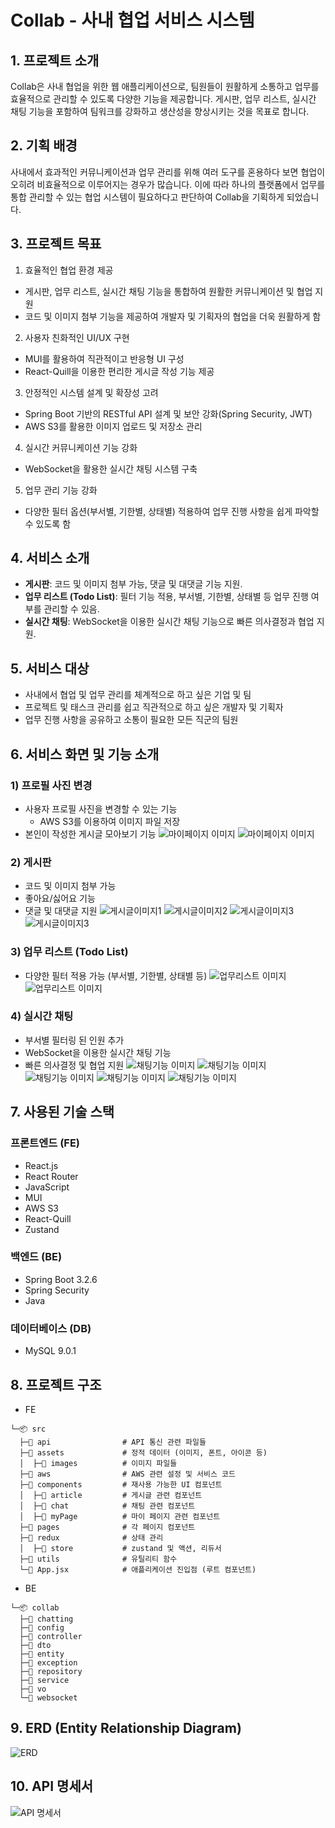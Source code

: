 # Collab - 사내 협업 서비스 시스템

## 1. 프로젝트 소개
Collab은 사내 협업을 위한 웹 애플리케이션으로, 팀원들이 원활하게 소통하고 업무를 효율적으로 관리할 수 있도록 다양한 기능을 제공합니다. 게시판, 업무 리스트, 실시간 채팅 기능을 포함하여 팀워크를 강화하고 생산성을 향상시키는 것을 목표로 합니다.

## 2. 기획 배경
사내에서 효과적인 커뮤니케이션과 업무 관리를 위해 여러 도구를 혼용하다 보면 협업이 오히려 비효율적으로 이루어지는 경우가 많습니다. 이에 따라 하나의 플랫폼에서 업무를 통합 관리할 수 있는 협업 시스템이 필요하다고 판단하여 Collab을 기획하게 되었습니다.

## 3. 프로젝트 목표
1. 효율적인 협업 환경 제공
- 게시판, 업무 리스트, 실시간 채팅 기능을 통합하여 원활한 커뮤니케이션 및 협업 지원
- 코드 및 이미지 첨부 기능을 제공하여 개발자 및 기획자의 협업을 더욱 원활하게 함

2. 사용자 친화적인 UI/UX 구현
- MUI를 활용하여 직관적이고 반응형 UI 구성
- React-Quill을 이용한 편리한 게시글 작성 기능 제공

3. 안정적인 시스템 설계 및 확장성 고려
- Spring Boot 기반의 RESTful API 설계 및 보안 강화(Spring Security, JWT)
- AWS S3를 활용한 이미지 업로드 및 저장소 관리

4. 실시간 커뮤니케이션 기능 강화
- WebSocket을 활용한 실시간 채팅 시스템 구축

5. 업무 관리 기능 강화
- 다양한 필터 옵션(부서별, 기한별, 상태별) 적용하여 업무 진행 사항을 쉽게 파악할 수 있도록 함

## 4. 서비스 소개
- **게시판**: 코드 및 이미지 첨부 가능, 댓글 및 대댓글 기능 지원.
- **업무 리스트 (Todo List)**: 필터 기능 적용, 부서별, 기한별, 상태별 등 업무 진행 여부를 관리할 수 있음.
- **실시간 채팅**: WebSocket을 이용한 실시간 채팅 기능으로 빠른 의사결정과 협업 지원.

## 5. 서비스 대상
- 사내에서 협업 및 업무 관리를 체계적으로 하고 싶은 기업 및 팀
- 프로젝트 및 태스크 관리를 쉽고 직관적으로 하고 싶은 개발자 및 기획자
- 업무 진행 사항을 공유하고 소통이 필요한 모든 직군의 팀원

## 6. 서비스 화면 및 기능 소개
### 1) 프로필 사진 변경
- 사용자 프로필 사진을 변경할 수 있는 기능
    - AWS S3를 이용하여 이미지 파일 저장
- 본인이 작성한 게시글 모아보기 기능
![마이페이지 이미지](src/assets/images/myPage1.png)
![마이페이지 이미지](src/assets/images/myPage2.png)


### 2) 게시판
- 코드 및 이미지 첨부 가능
- 좋아요/싫어요 기능
- 댓글 및 대댓글 지원
![게시글이미지1](src/assets/images/article1.png)
![게시글이미지2](src/assets/images/article2.png)
![게시글이미지3](src/assets/images/article3.png)
![게시글이미지3](src/assets/images/article4.png)

### 3) 업무 리스트 (Todo List)
- 다양한 필터 적용 가능 (부서별, 기한별, 상태별 등)
![업무리스트 이미지](src/assets/images/todo1.png)
![업무리스트 이미지](src/assets/images/todo2.png)


### 4) 실시간 채팅
- 부서별 필터링 된 인원 추가
- WebSocket을 이용한 실시간 채팅 기능
- 빠른 의사결정 및 협업 지원
![채팅기능 이미지](src/assets/images/chatting1.png)
![채팅기능 이미지](src/assets/images/chatting2.png)
![채팅기능 이미지](src/assets/images/chatting3.png)
![채팅기능 이미지](src/assets/images/chatting4.png)
![채팅기능 이미지](src/assets/images/chatting5.png)


## 7. 사용된 기술 스택

### 프론트엔드 (FE)
- React.js
- React Router
- JavaScript
- MUI
- AWS S3
- React-Quill
- Zustand

### 백엔드 (BE)
- Spring Boot 3.2.6
- Spring Security
- Java

### 데이터베이스 (DB)
- MySQL 9.0.1

## 8. 프로젝트 구조
- FE
```
└─📦 src
  ├─📂 api                # API 통신 관련 파일들
  ├─📂 assets             # 정적 데이터 (이미지, 폰트, 아이콘 등)
  │  ├─📂 images          # 이미지 파일들
  ├─📂 aws                # AWS 관련 설정 및 서비스 코드
  ├─📂 components         # 재사용 가능한 UI 컴포넌트
  │  ├─📂 article         # 게시글 관련 컴포넌트
  │  ├─📂 chat            # 채팅 관련 컴포넌트
  │  ├─📂 myPage          # 마이 페이지 관련 컴포넌트
  ├─📂 pages              # 각 페이지 컴포넌트
  ├─📂 redux              # 상태 관리
  │  ├─📂 store           # zustand 및 액션, 리듀서
  ├─📂 utils              # 유틸리티 함수
  └─📜 App.jsx            # 애플리케이션 진입점 (루트 컴포넌트)

```
- BE
```
└─📦 collab
  ├─📂 chatting
  ├─📂 config
  ├─📂 controller
  ├─📂 dto
  ├─📂 entity
  ├─📂 exception
  ├─📂 repository
  ├─📂 service
  ├─📂 vo
  └─📂 websocket
```
## 9. ERD (Entity Relationship Diagram)
![ERD](src/assets/images/ERD.png)


## 10. API 명세서
![API 명세서](src/assets/images/api.png)
